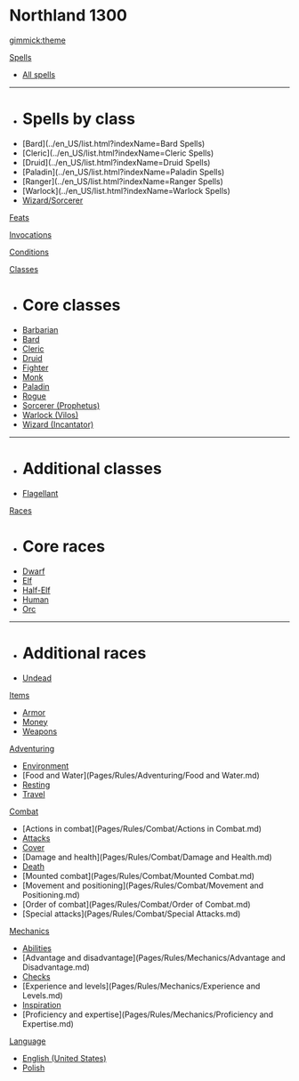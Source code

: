 <!--
  -- Name of your wiki
  -- Do NOT remove the leading `#` character.
  -->

# Northland 1300


<!--
  -- Default theme
  -- (Read: http://dynalon.github.io/mdwiki/#!customizing.md#Theme_chooser)
  -->

[gimmick:theme](yeti)


<!--
  -- Navigation
  -- (Read: http://dynalon.github.io/mdwiki/#!quickstart.md#Adding_a_navigation)
  -->

[Spells]()

  * [All spells](../en_US/list.html?indexName=Spells)
  - - - -
  * # Spells by class
  * [Bard](../en_US/list.html?indexName=Bard Spells)
  * [Cleric](../en_US/list.html?indexName=Cleric Spells)
  * [Druid](../en_US/list.html?indexName=Druid Spells)
  * [Paladin](../en_US/list.html?indexName=Paladin Spells)
  * [Ranger](../en_US/list.html?indexName=Ranger Spells)
  * [Warlock](../en_US/list.html?indexName=Warlock Spells)
  * [Wizard/Sorcerer](../en_US/list.html?indexName=Wizard%20%26%20Sorcerer%20Spells)

[Feats](Pages/Rules/Feats.md)

[Invocations](Pages/Rules/Invocations.md)

[Conditions](Pages/Rules/Conditions.md)

[Classes]()

  * # Core classes
  * [Barbarian](Pages/Rules/Classes/Barbarian.md)
  * [Bard](Pages/Rules/Classes/Bard.md)
  * [Cleric](Pages/Rules/Classes/Cleric.md)
  * [Druid](Pages/Rules/Classes/Druid.md)
  * [Fighter](Pages/Rules/Classes/Fighter.md)
  * [Monk](Pages/Rules/Classes/Monk.md)
  * [Paladin](Pages/Rules/Classes/Paladin.md)
  * [Rogue](Pages/Rules/Classes/Rogue.md)
  * [Sorcerer (Prophetus)](Pages/Rules/Classes/Sorcerer.md)
  * [Warlock (Vilos)](Pages/Rules/Classes/Warlock.md)
  * [Wizard (Incantator)](Pages/Rules/Classes/Wizard.md)
  - - - -
  * # Additional classes
  * [Flagellant](Pages/Rules/Classes/Extra/Flagellant.md)

[Races]()

  * # Core races
  * [Dwarf](Pages/Rules/Races/Dwarf.md)
  * [Elf](Pages/Rules/Races/Elf.md)
  * [Half-Elf](Pages/Rules/Races/Half-Elf.md)
  * [Human](Pages/Rules/Races/Human.md)
  * [Orc](Pages/Rules/Races/Orc.md)
  - - - -
  * # Additional races
  * [Undead](Pages/Rules/Races/Extra/Undead.md)

[Items]()

  * [Armor](Pages/Rules/Items/Armor.md)
  * [Money](Pages/Rules/Items/Money.md)
  * [Weapons](Pages/Rules/Items/Weapons.md)

[Adventuring]()

  * [Environment](Pages/Rules/Adventuring/Environment.md)
  * [Food and Water](Pages/Rules/Adventuring/Food and Water.md)
  * [Resting](Pages/Rules/Adventuring/Resting.md)
  * [Travel](Pages/Rules/Adventuring/Travel.md)

[Combat]()

  * [Actions in combat](Pages/Rules/Combat/Actions in Combat.md)
  * [Attacks](Pages/Rules/Combat/Attacks.md)
  * [Cover](Pages/Rules/Combat/Cover.md)
  * [Damage and health](Pages/Rules/Combat/Damage and Health.md)
  * [Death](Pages/Rules/Combat/Death.md)
  * [Mounted combat](Pages/Rules/Combat/Mounted Combat.md)
  * [Movement and positioning](Pages/Rules/Combat/Movement and Positioning.md)
  * [Order of combat](Pages/Rules/Combat/Order of Combat.md)
  * [Special attacks](Pages/Rules/Combat/Special Attacks.md)

[Mechanics]()

  * [Abilities](Pages/Rules/Mechanics/Abilities.md)
  * [Advantage and disadvantage](Pages/Rules/Mechanics/Advantage and Disadvantage.md)
  * [Checks](Pages/Rules/Mechanics/Checks.md)
  * [Experience and levels](Pages/Rules/Mechanics/Experience and Levels.md)
  * [Inspiration](Pages/Rules/Mechanics/Inspiration.md)
  * [Proficiency and expertise](Pages/Rules/Mechanics/Proficiency and Expertise.md)

<!-- A more complex navigation example: ----------------------------------------

[Menu Item 1]()

  * # SubMenu Heading 1
  * [SubMenu Item 1](pages/subitem1.md)
  * [SubMenu Item 2](pages/subitem2.md)
  - - - -
  * # SubMenu Heading 2
  * [SubMenu Item 3](pages/subitem3.md)
  - - - -
  * # SubMenu Heading 3
  * [SubMenu Item 3](pages/subitem3.md)

[Menu Item 2](pages/item2.md)

[Menu Item 3](pages/item3.md)

---------------------------------------------------------------------------- -->

<!--
  -- Change the Language
  -- Could be useful when there's more than one language wiki.
  -->

[Language]()

  * [English (United States)](#)
  * [Polish](/pl_PL/)


<!--
  -- Let the user choose a theme
  -- (Read: http://dynalon.github.io/mdwiki/#!quickstart.md#Adding_a_navigation)
  -->

<!--
[gimmick:themechooser](Choose theme)
-->

